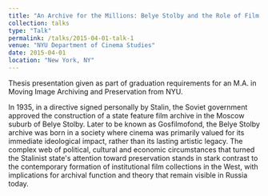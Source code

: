 ```yaml
---
title: "An Archive for the Millions: Belye Stolby and the Role of Film Preservation Under Stalin"
collection: talks
type: "Talk"
permalink: /talks/2015-04-01-talk-1
venue: "NYU Department of Cinema Studies"
date: 2015-04-01
location: "New York, NY"
---
```


Thesis presentation given as part of graduation requirements for an M.A. in Moving Image Archiving and Preservation from NYU.

In 1935, in a directive signed personally by Stalin, the Soviet government approved the construction of a state feature film archive in the Moscow suburb of Belye Stolby. Later to be known as Gosfilmofond, the Belye Stolby archive was born in a society where cinema was primarily valued for its immediate ideological impact, rather than its lasting artistic legacy. The complex web of political, cultural and economic circumstances that turned the Stalinist state's attention toward preservation stands in stark contrast to the contemporary formation of institutional film collections in the West, with implications for archival function and theory that remain visible in Russia today.

